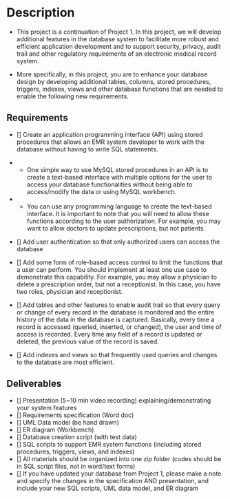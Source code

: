 # Description

- This project is a continuation of Project 1. In this project, we will develop additional features in the database system to facilitate more robust and efficient application development and to support security, privacy, audit trail and other regulatory requirements of an electronic medical record system.

- More specifically, in this project, you are to enhance your database design by developing additional tables, columns, stored procedures, triggers, indexes, views and other database functions that are needed to enable the following new requirements.

## Requirements

- [] Create an application programming interface (API) using stored procedures that allows an EMR system developer to work with the database without having to write SQL statements.

- - One simple way to use MySQL stored procedures in an API is to create a text-based interface with multiple options for the user to access your database functionalities without being able to access/modify the data or using MySQL workbench.

- - You can use any programming language to create the text-based interface. It is important to note that you will need to allow these functions according to the user authorization. For example, you may want to allow doctors to update prescriptions, but not patients.

- [] Add user authentication so that only authorized users can access the database

- [] Add some form of role-based access control to limit the functions that a user can perform. You should implement at least one use case to demonstrate this capability. For example, you may allow a physician to delete a prescription order, but not a receptionist. In this case, you have two roles, physician and receptionist.

- [] Add tables and other features to enable audit trail so that every query or change of every record in the database is monitored and the entire history of the data in the database is captured. Basically, every time a record is accessed (queried, inserted, or changed), the user and time of access is recorded. Every time any field of a record is updated or deleted, the previous value of the record is saved.

- [] Add indexes and views so that frequently used queries and changes to the database
are most efficient.

## Deliverables

- [] Presentation (5~10 min video recording) explaining/demonstrating your system features
- [] Requirements specification (Word doc)
- [] UML Data model (be hand drawn)
- [] ER diagram (Workbench)
- [] Database creation script (with test data)
- [] SQL scripts to support EMR system functions (including stored procedures, triggers, views, and indexes)
- [] All materials should be organized into one zip folder (codes should be in SQL script files, not in word/text forms)
- [] If you have updated your database from Project 1, please make a note and specify the changes in the specification AND presentation, and include your new SQL scripts, UML data model, and ER diagram